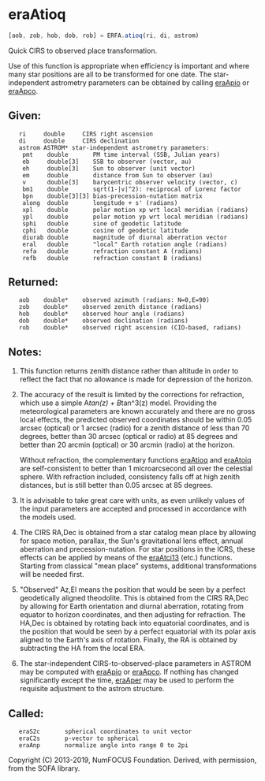 # eraAtioq

```js
[aob, zob, hob, dob, rob] = ERFA.atioq(ri, di, astrom)
```

Quick CIRS to observed place transformation.

Use of this function is appropriate when efficiency is important and
where many star positions are all to be transformed for one date.
The star-independent astrometry parameters can be obtained by
calling [eraApio][1] or [eraApco][2].

## Given:
```
   ri     double     CIRS right ascension
   di     double     CIRS declination
   astrom ASTROM* star-independent astrometry parameters:
    pmt    double       PM time interval (SSB, Julian years)
    eb     double[3]    SSB to observer (vector, au)
    eh     double[3]    Sun to observer (unit vector)
    em     double       distance from Sun to observer (au)
    v      double[3]    barycentric observer velocity (vector, c)
    bm1    double       sqrt(1-|v|^2): reciprocal of Lorenz factor
    bpn    double[3][3] bias-precession-nutation matrix
    along  double       longitude + s' (radians)
    xpl    double       polar motion xp wrt local meridian (radians)
    ypl    double       polar motion yp wrt local meridian (radians)
    sphi   double       sine of geodetic latitude
    cphi   double       cosine of geodetic latitude
    diurab double       magnitude of diurnal aberration vector
    eral   double       "local" Earth rotation angle (radians)
    refa   double       refraction constant A (radians)
    refb   double       refraction constant B (radians)
```

## Returned:
```
   aob    double*    observed azimuth (radians: N=0,E=90)
   zob    double*    observed zenith distance (radians)
   hob    double*    observed hour angle (radians)
   dob    double*    observed declination (radians)
   rob    double*    observed right ascension (CIO-based, radians)
```

## Notes:

1) This function returns zenith distance rather than altitude in
   order to reflect the fact that no allowance is made for
   depression of the horizon.

2) The accuracy of the result is limited by the corrections for
   refraction, which use a simple A*tan(z) + B*tan^3(z) model.
   Providing the meteorological parameters are known accurately and
   there are no gross local effects, the predicted observed
   coordinates should be within 0.05 arcsec (optical) or 1 arcsec
   (radio) for a zenith distance of less than 70 degrees, better
   than 30 arcsec (optical or radio) at 85 degrees and better
   than 20 arcmin (optical) or 30 arcmin (radio) at the horizon.

   Without refraction, the complementary functions [eraAtioq][3] and
   [eraAtoiq][4] are self-consistent to better than 1 microarcsecond all
   over the celestial sphere.  With refraction included, consistency
   falls off at high zenith distances, but is still better than
   0.05 arcsec at 85 degrees.

3) It is advisable to take great care with units, as even unlikely
   values of the input parameters are accepted and processed in
   accordance with the models used.

4) The CIRS RA,Dec is obtained from a star catalog mean place by
   allowing for space motion, parallax, the Sun's gravitational lens
   effect, annual aberration and precession-nutation.  For star
   positions in the ICRS, these effects can be applied by means of
   the [eraAtci13][5] (etc.) functions.  Starting from classical "mean
   place" systems, additional transformations will be needed first.

5) "Observed" Az,El means the position that would be seen by a
   perfect geodetically aligned theodolite.  This is obtained from
   the CIRS RA,Dec by allowing for Earth orientation and diurnal
   aberration, rotating from equator to horizon coordinates, and
   then adjusting for refraction.  The HA,Dec is obtained by
   rotating back into equatorial coordinates, and is the position
   that would be seen by a perfect equatorial with its polar axis
   aligned to the Earth's axis of rotation.  Finally, the RA is
   obtained by subtracting the HA from the local ERA.

6) The star-independent CIRS-to-observed-place parameters in ASTROM
   may be computed with [eraApio][1] or [eraApco][2].  If nothing has
   changed significantly except the time, [eraAper][6] may be used to
   perform the requisite adjustment to the astrom structure.

## Called:
```
   eraS2c       spherical coordinates to unit vector
   eraC2s       p-vector to spherical
   eraAnp       normalize angle into range 0 to 2pi
```

Copyright (C) 2013-2019, NumFOCUS Foundation.
Derived, with permission, from the SOFA library.


[1]: era.apio.md
[2]: era.apco.md
[3]: era.atioq.md
[4]: era.atoiq.md
[5]: era.atci13.md
[6]: era.aper.md
